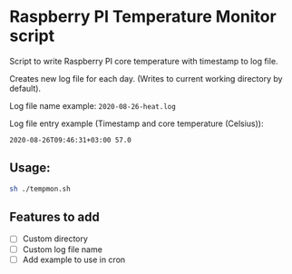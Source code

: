# Raspberry PI Temperature Monitor script
Script to write Raspberry PI core temperature with timestamp to log file.

Creates new log file for each day. (Writes to current working directory by default).

Log file name example:
`2020-08-26-heat.log`

Log file entry example (Timestamp and core temperature (Celsius)):

`2020-08-26T09:46:31+03:00 57.0`

## Usage:

```sh
sh ./tempmon.sh
```

## Features to add
- [ ] Custom directory
- [ ] Custom log file name
- [ ] Add example to use in cron